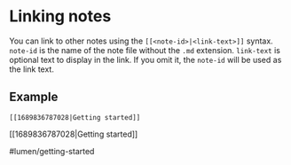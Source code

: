 # Linking notes

You can link to other notes using the `[[<note-id>|<link-text>]]` syntax. `note-id` is the name of the note file without the `.md` extension. `link-text` is optional text to display in the link. If you omit it, the `note-id` will be used as the link text.


## Example

```
[[1689836787028|Getting started]]
```

[[1689836787028|Getting started]]

#lumen/getting-started